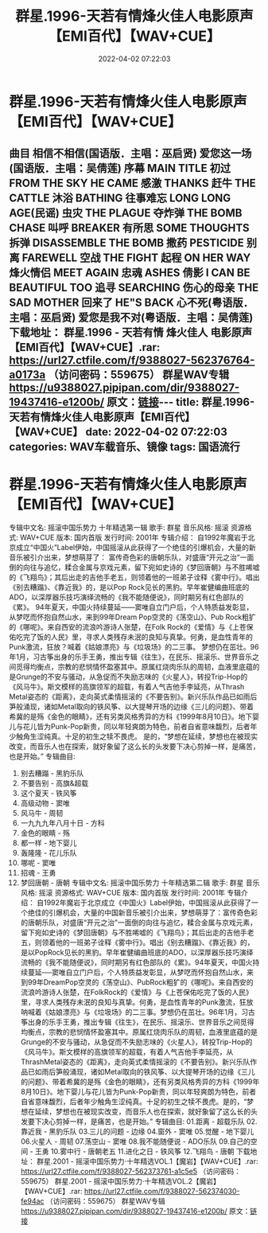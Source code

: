 ﻿---
title: 群星.1996-天若有情烽火佳人电影原声【EMI百代】【WAV+CUE】
date: 2022-04-02 07:22:03
categories: WAV车载音乐、镜像
tags: 国语流行
---
# 群星.1996-天若有情烽火佳人电影原声【EMI百代】【WAV+CUE】

曲目
相信不相信(国语版．主唱：巫启贤)
爱您这一场(国语版．主唱：吴倩莲)
序幕 MAIN TITLE
初过 FROM THE SKY HE CAME
感激 THANKS
赶牛 THE CATTLE
沐浴 BATHING
往事难忘 LONG LONG AGE(民谣)
虫灾 THE PLAGUE
夺炸弹 THE BOMB CHASE
叫呼 BREAKER
有所思 SOME THOUGHTS
拆弹 DISASSEMBLE THE BOMB
撒药 PESTICIDE
别离 FAREWELL
空战 THE FIGHT
起程 ON HER WAY
烽火情侣 MEET AGAIN
忠魂 ASHES
倩影 I CAN BE BEAUTIFUL TOO
追寻 SEARCHING
伤心的母亲 THE SAD MOTHER
回来了 HE"S BACK
心不死(粤语版．主唱：巫启贤)
爱您是我不对(粤语版．主唱：吴倩莲)
下载地址：
群星.1996 - 天若有情 烽火佳人 电影原声【EMI百代】【WAV+CUE】.rar: https://url27.ctfile.com/f/9388027-562376764-a0173a
（访问密码：559675）
群星WAV专辑
https://u9388027.pipipan.com/dir/9388027-19437416-e1200b/
原文：[链接](https://blog.sina.com.cn/s/blog_1647c7e7601030wh5.html)---
title: 群星.1996-天若有情烽火佳人电影原声【EMI百代】【WAV+CUE】
date: 2022-04-02 07:22:03
categories: WAV车载音乐、镜像
tags: 国语流行
---
# 群星.1996-天若有情烽火佳人电影原声【EMI百代】【WAV+CUE】

专辑中文名: 摇滚中国乐势力 十年精选第一辑
歌手: 群星
音乐风格: 摇滚
资源格式: WAV+CUE
版本: 国内首版
发行时间: 2001年
专辑介绍：
自1992年魔岩于北京成立“中国火”Label伊始，中国摇滚从此获得了一个绝佳的引爆机会，大量的新音乐被引介出来，梦想萌芽了：
富传奇色彩的唐朝乐队，对盛唐“开元之治”一面倒的向往与追忆，糅合金属与京戏元素，留下宛如史诗的《梦回唐朝》与不胜唏嘘的《飞翔鸟》；其后出走的吉他手老五，则领着他的一班弟子诠释《雾中行》。唱出《别去糟蹋》、《靠近我》的，是以Pop
Rock见长的黑豹。早年崔健编曲班底的ADO，以深厚器乐技巧演绎流畅的《我不能随便说》，同时期另有红色部队的《累》。
94年夏天，中国火持续蔓延——窦唯自立门户后，个人特质益发彰显，从梦呓而怀抱自然山水，来到99年Dream
Pop空灵的《荡空山》、Pub Rock粗犷的《哪呢》。来自西安的流浪吟游诗人张楚，在Folk
Rock的《爱情》与《上苍保佑吃完了饭的人民》里，寻求人类残存未泯的良知与真挚。何勇，是血性青年的Punk激流，狂放？喊着《姑娘漂亮》与《垃圾场》的二三事。
梦想仍在茁壮。96年1月，习古筝出身的乐手王勇，推出专辑《往生》，在民乐、摇滚乐、世界音乐之间觅得均衡点，宗教的悲悯情怀盈塞其中。原属红烧肉乐队的周韧，血液里底蕴的是Grunge的不安与骚动，从急促而不失励志味的《火星人》，转投Trip-Hop的《风马牛》。斯文模样的高旗领军的超载，有着人气吉他手李延亮，从Thrash
Metal姿态的《距离》，走向英式柔情摇滚的《不要告别》。新兴乐队作品已如雨后笋般涌现，诸如Metal取向的铁风筝、以大提琴开场的边缘《三儿的问题》、带着希冀的是殇《金色的眼睛》，还有另类风格秀异的方科《1999年8月10日》。地下婴儿与花儿皆为Punk-Pop新贵，同以年轻爽朗为特色，前者自省意味馥烈，后者年少触角生涩纯真。十足的初生之犊不畏虎。
是的，“梦想在延续，梦想也在被现实改变，而音乐人也在探索，就好象留了这么长的头发要下决心剪掉一样，是痛苦，也是开始。”
专辑曲目:
01. 别去糟蹋 - 黑豹乐队
02. 不要告别 - 高旗&超载
03. 这个夏天 - 铁风筝
04. 高级动物 - 窦唯
05. 风马牛 - 周韧
06. 一九九九年八月十日 - 方科
07. 金色的眼睛 - 殇
08. 都一样 - 地下婴儿
09. 轰隆隆 - 花儿乐队
10. 哪呢 - 窦唯
11. 招魂 - 王勇
12. 梦回唐朝 - 唐朝
专辑中文名: 摇滚中国乐势力 十年精选第二辑
歌手: 群星
音乐风格: 摇滚
资源格式: WAV+CUE
版本: 国内首版
发行时间: 2001年
专辑介绍：
自1992年魔岩于北京成立《中国火》Label伊始，中国摇滚从此获得了一个绝佳的引爆机会，大量的中国新音乐被引介出来，梦想萌芽了：富传奇色彩的唐朝乐队，对盛唐“开元之治”一面倒的向往与追忆，糅合金属与京戏元素，留下宛如史诗的《梦回唐朝》与不胜唏嘘的《飞翔鸟》；其后出走的吉他手老五，则领着他的一班弟子诠释《雾中行》。唱出《别去糟蹋》、《靠近我》的，是以PopRock见长的黑豹。早年崔健编曲班底的ADO，以深厚器乐技巧演绎流畅的《我不能随便说》，同时期另有红色部队的《累》。94年夏天，中国火持续蔓延──窦唯自立门户后，个人特质益发彰显，从梦呓而怀抱自然山水，来到99年DreamPop空灵的《荡空山》、PubRock粗犷的《哪呢》。来自西安的流浪吟游诗人张楚，在FolkRock的《爱情》与《上苍保佑吃完了饭的人民》里，寻求人类残存未泯的良知与真挚。何勇，是血性青年的Punk激流，狂放呐喊着《姑娘漂亮》与《垃圾场》的二三事。梦想仍在茁壮。96年1月，习古筝出身的乐手王勇，推出专辑《往生》，在民乐、摇滚乐、世界音乐之间觅得均衡点，宗教的悲悯情怀盈塞其中。原属红烧肉乐队的周韧，血液里底蕴的是Grunge的不安与骚动，从急促而不失励志味的《火星人》，转投Trip-Hop的《风马牛》。斯文模样的高旗领军的超载，有着人气吉他手李延亮，从ThrashMetal姿态的《距离》，走向英式柔情摇滚的《不要告别》。新兴乐队作品已如雨后笋般涌现，诸如Metal取向的铁风筝、以大提琴开场的边缘《三儿的问题》、带着希冀的是殇《金色的眼睛》，还有另类风格秀异的方科《1999年8月10日》。地下婴儿与花儿皆为Punk-Pop新贵，同以年轻爽朗为特色，前者自省意味馥烈，后者年少触角生涩纯真。十足的初生之犊不畏虎。是的，“梦想在延续，梦想也在被现实改变，而音乐人也在探索，就好象留了这么长的头发要下决心剪掉一样，是痛苦，也是开始。”
专辑曲目:
01.距离 - 超载乐队
02.靠近我 - 黑豹乐队
03.三儿的问题 - 边缘
04.窗外 - 窦唯
05.觉醒 - 地下婴儿
06.火星人 - 周韧
07.荡空山 - 窦唯
08.我不能随便说 - ADO乐队
09.自己的空间 - 王勇
10.雾中行 - 唐朝老五
11.进化之日 - 铁风筝
12.飞翔鸟 - 唐朝
下载地址：
群星.2001 - 摇滚中国乐势力·十年精选VOL.1【魔岩】【WAV+CUE】.rar: https://url27.ctfile.com/f/9388027-562373761-a1c5e5
（访问密码：559675）
群星.2001 - 摇滚中国乐势力·十年精选VOL.2【魔岩】【WAV+CUE】.rar: https://url27.ctfile.com/f/9388027-562374030-fe94ac
（访问密码：559675）
群星WAV专辑
https://u9388027.pipipan.com/dir/9388027-19437416-e1200b/
原文：[链接](https://blog.sina.com.cn/s/blog_1647c7e7601030wh5.html)
